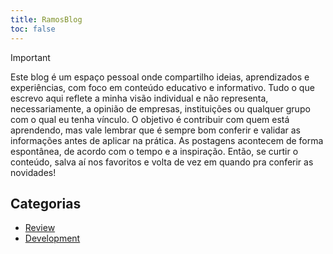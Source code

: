 ```yaml
---
title: RamosBlog
toc: false
---
```


> [!IMPORTANT]
> Este blog é um espaço pessoal onde compartilho ideias, aprendizados e experiências, com foco em conteúdo educativo e informativo. Tudo o que escrevo aqui reflete a minha visão individual e não representa, necessariamente, a opinião de empresas, instituições ou qualquer grupo com o qual eu tenha vínculo. O objetivo é contribuir com quem está aprendendo, mas vale lembrar que é sempre bom conferir e validar as informações antes de aplicar na prática. As postagens acontecem de forma espontânea, de acordo com o tempo e a inspiração. Então, se curtir o conteúdo, salva aí nos favoritos e volta de vez em quando pra conferir as novidades!

## Categorias

- [Review](/blog/review/)
- [Development](/blog/development/)